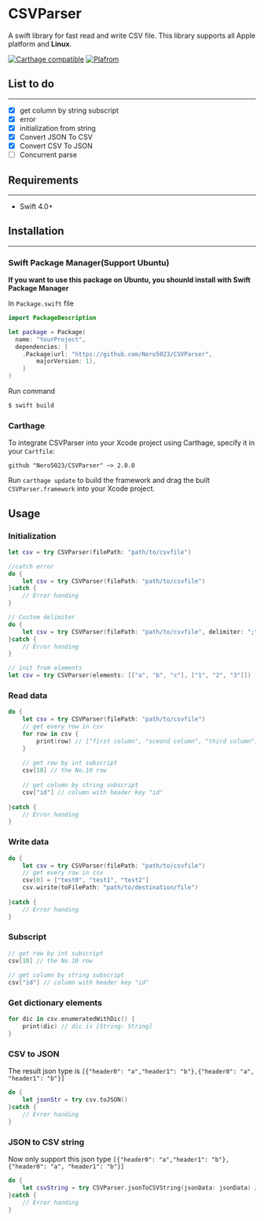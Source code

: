# CSVParser
A swift library for fast read and write CSV file. This library supports all Apple platform and **Linux**.

[![Carthage compatible](https://img.shields.io/badge/Carthage-compatible-4BC51D.svg?style=flat)](https://github.com/Carthage/Carthage)
[![Plafrom](https://img.shields.io/badge/platform-linux%20%7C%20ios%20%7C%20osx%20%7C%20tvos%20%7C%20watchos%20-lightgray.svg)](https://github.com/Nero5023/CSVParser)

## List to do
---
- [x] get column by string subscript
- [x] error
- [x] initialization from string
- [x] Convert JSON To CSV
- [x] Convert CSV To JSON
- [ ] Concurrent parse
## Requirements
---

* Swift 4.0+

## Installation
---
### Swift Package Manager(Support Ubuntu)
**If you want to use this package on Ubuntu, you shounld install with Swift Package Manager**

In `Package.swift` file

```swift
import PackageDescription

let package = Package(
  name: "YourProject",
  dependencies: [
    .Package(url: "https://github.com/Nero5023/CSVParser",
        majorVersion: 1),
    ]
)
```

Run command

```bash
$ swift build
```

### Carthage

To integrate CSVParser into your Xcode project using Carthage, specify it in your `Cartfile`:


	github "Nero5023/CSVParser" ~> 2.0.0

Run `carthage update` to build the framework and drag the built `CSVParser.framework` into your Xcode project.



## Usage

###  Initialization 

```swift
let csv = try CSVParser(filePath: "path/to/csvfile")

//catch error
do {
	let csv = try CSVParser(filePath: "path/to/csvfile")
}catch {
	// Error handing
}

// Custom delimiter
do {
	let csv = try CSVParser(filePath: "path/to/csvfile", delimiter: ";")
}catch {
	// Error handing
}

// init from elements
let csv = try CSVParser(elements: [["a", "b", "c"], ["1", "2", "3"]])
```

### Read data

```swift
do {
	let csv = try CSVParser(filePath: "path/to/csvfile")
	// get every row in csv
	for row in csv {
        print(row) // ["first column", "sceond column", "third column"]
    }
    
    // get row by int subscript 
    csv[10] // the No.10 row
    
    // get column by string subscript
    csv["id"] // column with header key "id" 
	
}catch {
	// Error handing
}

```

### Write data

```swift
do {
	let csv = try CSVParser(filePath: "path/to/csvfile")
	// get every row in csv
	csv[0] = ["test0", "test1", "test2"]
	csv.wirite(toFilePath: "path/to/destination/file")
	
}catch {
	// Error handing
}

```

### Subscript

```swift
// get row by int subscript 
csv[10] // the No.10 row
    
// get column by string subscript
csv["id"] // column with header key "id" 

```

### Get dictionary elements

```swift
for dic in csv.enumeratedWithDic() {
	print(dic) // dic is [String: String]	
}

```

### CSV to JSON
The result json type is `[{"header0": "a","header1": "b"},{"header0": "a", "header1": "b"}]`

```swift
do {
	let jsonStr = try csv.toJSON()
}catch {
	// Error handing
} 

```

### JSON to CSV string
Now only support this json type `[{"header0": "a","header1": "b"},{"header0": "a", "header1": "b"}]`


```swift
do {
	let csvString = try CSVParser.jsonToCSVString(jsonData: jsonData) // jsonData is the Data type ot json
}catch {
	// Error handing
} 

```
